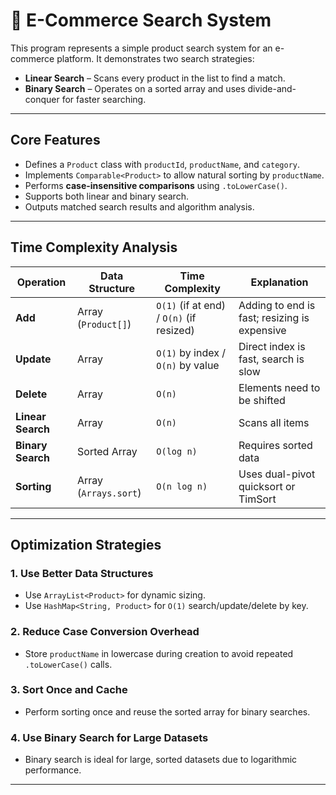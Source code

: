 # 🛒 E-Commerce Search System

This program represents a simple product search system for an e-commerce platform. It demonstrates two search strategies:

- **Linear Search** – Scans every product in the list to find a match.
- **Binary Search** – Operates on a sorted array and uses divide-and-conquer for faster searching.

---

## Core Features

- Defines a `Product` class with `productId`, `productName`, and `category`.
- Implements `Comparable<Product>` to allow natural sorting by `productName`.
- Performs **case-insensitive comparisons** using `.toLowerCase()`.
- Supports both linear and binary search.
- Outputs matched search results and algorithm analysis.

---

## Time Complexity Analysis

| Operation       | Data Structure        | Time Complexity     | Explanation |
|----------------|-----------------------|---------------------|-------------|
| **Add**        | Array (`Product[]`)   | `O(1)` (if at end) / `O(n)` (if resized) | Adding to end is fast; resizing is expensive |
| **Update**     | Array                 | `O(1)` by index / `O(n)` by value | Direct index is fast, search is slow |
| **Delete**     | Array                 | `O(n)`              | Elements need to be shifted |
| **Linear Search** | Array              | `O(n)`              | Scans all items |
| **Binary Search** | Sorted Array       | `O(log n)`          | Requires sorted data |
| **Sorting**    | Array (`Arrays.sort`) | `O(n log n)`        | Uses dual-pivot quicksort or TimSort |

---

## Optimization Strategies

### 1. Use Better Data Structures
- Use `ArrayList<Product>` for dynamic sizing.
- Use `HashMap<String, Product>` for `O(1)` search/update/delete by key.

### 2. Reduce Case Conversion Overhead
- Store `productName` in lowercase during creation to avoid repeated `.toLowerCase()` calls.

### 3. Sort Once and Cache
- Perform sorting once and reuse the sorted array for binary searches.

### 4. Use Binary Search for Large Datasets
- Binary search is ideal for large, sorted datasets due to logarithmic performance.

---


